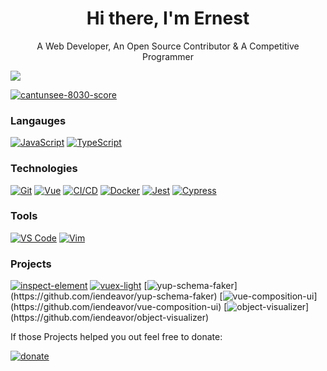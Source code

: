 
<h1 align="center">Hi there, I'm Ernest</h1>

<p align="center">A Web Developer, An Open Source Contributor & A Competitive Programmer</p>

<img src="https://github-readme-stats.vercel.app/api?username=iendeavor&theme=vision-friendly-dark&hide=stars&show_icons=true"/>

[![cantunsee-8030-score](https://img.shields.io/badge/cantunsee-8030-lightseagreen)](https://cantunsee.space/)

### Langauges

[![JavaScript](https://img.shields.io/badge/-JavaScript-000?&logo=JavaScript&logoColor=ddc508)](https://github.com/iendeavor?tab=repositories&q=&type=source&language=javascript)
[![TypeScript](https://img.shields.io/badge/-TypeScript-000?&logo=TypeScript&logoColor=007ACC)](https://github.com/iendeavor?tab=repositories&q=&type=source&language=typescript)

### Technologies

[![Git](https://img.shields.io/badge/-Git-000?&logo=git)](https://git-scm.com/)
[![Vue](https://img.shields.io/badge/-Vue-000?&logo=vue.js)](https://v3.vuejs.org/)
[![CI/CD](https://img.shields.io/badge/-CI%2FCD-000?&logo=GitHub&logoColor=888)](https://github.com/features/actions)
[![Docker](https://img.shields.io/badge/-Docker-000?&logo=docker)](https://www.docker.com/)
[![Jest](https://img.shields.io/badge/-Jest-000?&logo=jest)](https://jestjs.io/)
[![Cypress](https://img.shields.io/badge/-Cypress-000?&logo=cypress)](https://www.cypress.io/)

### Tools

[![VS Code](https://img.shields.io/badge/-VSCode-000?&logo=microsoft)](https://code.visualstudio.com/)
[![Vim](https://img.shields.io/badge/-Vim-000?&logo=vim)](https://www.vim.org/)

### Projects

[![inspect-element](https://img.shields.io/badge/-🔍%20inspect%20element-000)](https://github.com/js-cosmos/inspect-element)
[![vuex-light](https://img.shields.io/badge/-vuex%20light-000?logo=Vue.js)](https://github.com/js-cosmos/vuex-light)
[![yup-schema-faker](https://img.shields.io/badge/-🃏%20yup%20schema%20faker-000?)](https://github.com/iendeavor/yup-schema-faker)
[![vue-composition-ui](https://img.shields.io/badge/-⎄%20vue%20composition%20ui-000?)](https://github.com/iendeavor/vue-composition-ui)
[![object-visualizer](https://img.shields.io/badge/-👁%20object%20visualizer-000?)](https://github.com/iendeavor/object-visualizer)

If those Projects helped you out feel free to donate:

[![donate](https://www.paypalobjects.com/en_US/i/btn/btn_donateCC_LG.gif)](https://www.paypal.com/paypalme/iendeavor)
